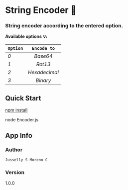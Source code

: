 # String Encoder :closed_lock_with_key:

### String encoder according to the entered option.

**Available options 💡:**

| `Option`        | `Encode to`       
| ------------- |:-------------:
| *0*      | *Base64*
| *1*      | *Rot13*    
| *2*      | *Hexadecimal*  
| *3*      | *Binary*

## Quick Start

[npm install](https://www.npmjs.com/get-npm)

node    Encoder.js

## App Info

### Author

```Jusselly S Moreno C```

### Version

1.0.0